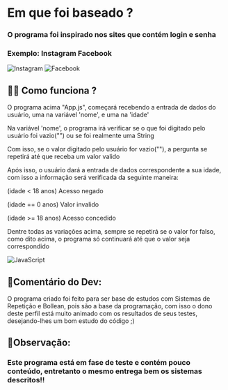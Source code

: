 <h1>
  Em que foi baseado ?
</h1>

 <h3>
   O programa foi inspirado nos sites que contém login e senha
 </h3>
 <h3>
   Exemplo: Instagram Facebook
 </h3>

 ![Instagram](https://img.shields.io/badge/Instagram-%23E4405F.svg?style=for-the-badge&logo=Instagram&logoColor=white)
 ![Facebook](https://img.shields.io/badge/Facebook-%231877F2.svg?style=for-the-badge&logo=Facebook&logoColor=white)

<h2>
  🤷‍♂️ Como funciona ?
</h2>

<p>
   O programa acima "App.js", começará recebendo a entrada de dados do usuário, uma na variável 'nome', e uma na 'idade'
</p>

<p>
  Na variável 'nome', o programa irá verificar se o que foi digitado pelo usuário foi vazio("") ou se foi realmente uma String
</p>

<p>
  Com isso, se o valor digitado pelo usuário for vazio(""), a pergunta se repetirá até que receba um valor valido
</p>

<p>
  
</p>
Após isso, o usuário dará a entrada de dados correspondente a sua idade, com isso a informação será verificada da seguinte maneira:
<p>
  (idade < 18 anos) Acesso negado
</p>
    (idade == 0 anos) Valor invalido
<p>
  (idade >= 18 anos) Acesso concedido
</p>

<p>
  Dentre todas as variações acima, sempre se repetirá se o valor for falso, como dito acima, o programa só continuará até que o valor seja correspondido
</p>

![JavaScript](https://img.shields.io/badge/javascript-%23323330.svg?style=for-the-badge&logo=javascript&logoColor=%23F7DF1E)

<h2>
  💬Comentário do Dev:
</h2>

<p>
  O programa criado foi feito para ser base de estudos com Sistemas de Repetição e Bollean, pois são a base da programação, com isso o dono deste perfil está muito animado com os resultados de seus testes, desejando-lhes um bom estudo do código ;)
</p> 


<h2>
  👀Observação:
</h2>


### Este programa está em fase de teste e contém pouco conteúdo, entretanto o mesmo entrega bem os sistemas descritos!!
